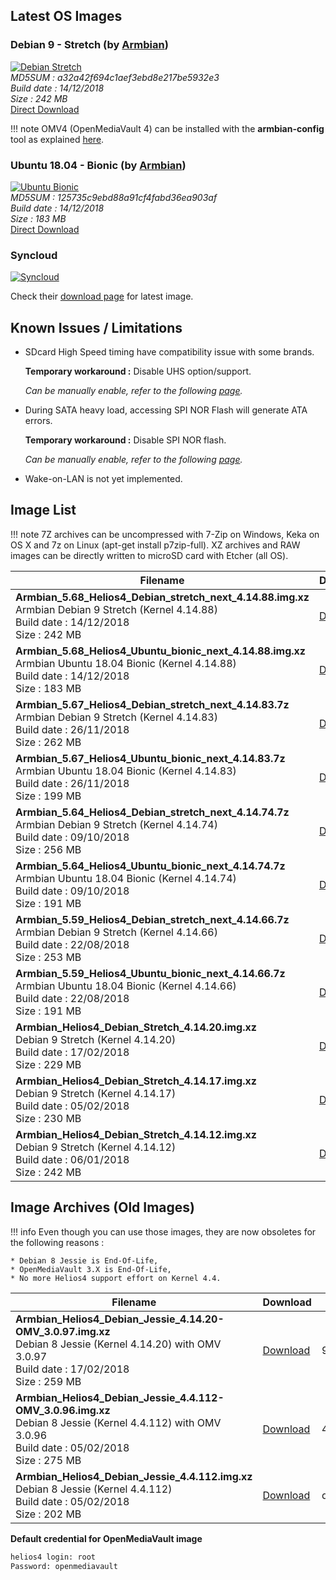 ## Latest OS Images

### Debian 9 - Stretch (by [Armbian](https://www.armbian.com/helios4/))

[![Debian Stretch](/img/os/debian.png)](https://cdn.kobol.io/files/Armbian_5.68_Helios4_Debian_stretch_next_4.14.88.img.xz)<br>
*MD5SUM : a32a42f694c1aef3ebd8e217be5932e3<br>
Build date : 14/12/2018<br>
Size : 242 MB<br>*
[Direct Download](https://cdn.kobol.io/files/Armbian_5.68_Helios4_Debian_stretch_next_4.14.88.img.xz)

!!! note
    OMV4 (OpenMediaVault 4) can be installed with the **armbian-config** tool as explained [here](/omv/#install-openmediavault).

### Ubuntu 18.04 - Bionic (by [Armbian](https://www.armbian.com/helios4/))

[![Ubuntu Bionic](/img/os/ubuntu.png)](https://cdn.kobol.io/files/Armbian_5.68_Helios4_Ubuntu_bionic_next_4.14.88.img.xz)<br>
*MD5SUM : 125735c9ebd88a91cf4fabd36ea903af<br>
Build date : 14/12/2018<br>
Size : 183 MB<br>*
[Direct Download](https://cdn.kobol.io/files/Armbian_5.68_Helios4_Ubuntu_bionic_next_4.14.88.img.xz)


### Syncloud

[![Syncloud](/img/os/syncloud.png)](https://github.com/syncloud/platform/wiki)

Check their [download page](https://github.com/syncloud/platform/wiki) for latest image.


## Known Issues / Limitations

- SDcard High Speed timing have compatibility issue with some brands.

    **Temporary workaround :** Disable UHS option/support.

    *Can be manually enable, refer to the following [page](/sdcard).*

- During SATA heavy load, accessing SPI NOR Flash will generate ATA errors.

    **Temporary workaround :** Disable SPI NOR flash.

    *Can be manually enable, refer to the following [page](/spi).*

- Wake-on-LAN is not yet implemented.

## Image List

!!! note
    7Z archives can be uncompressed with 7-Zip on Windows, Keka on OS X and 7z on Linux (apt-get install p7zip-full). XZ archives and RAW images can be directly written to microSD card with Etcher (all OS).

Filename | Download | MD5
---------|----------|----
**Armbian_5.68_Helios4_Debian_stretch_next_4.14.88.img.xz**<br>Armbian Debian 9 Stretch (Kernel 4.14.88)<br>Build date : 14/12/2018<br>Size : 242 MB|[Download](https://cdn.kobol.io/files/Armbian_5.68_Helios4_Debian_stretch_next_4.14.88.img.xz)|a32a42f694c1aef3ebd8e217be5932e3
**Armbian_5.68_Helios4_Ubuntu_bionic_next_4.14.88.img.xz**<br>Armbian Ubuntu 18.04 Bionic (Kernel 4.14.88)<br>Build date : 14/12/2018<br>Size : 183 MB|[Download](https://cdn.kobol.io/files/Armbian_5.68_Helios4_Ubuntu_bionic_next_4.14.88.img.xz)|125735c9ebd88a91cf4fabd36ea903af
**Armbian_5.67_Helios4_Debian_stretch_next_4.14.83.7z**<br>Armbian Debian 9 Stretch (Kernel 4.14.83)<br>Build date : 26/11/2018<br>Size : 262 MB|[Download](https://dl.armbian.com/helios4/archive/Armbian_5.67_Helios4_Debian_stretch_next_4.14.83.7z)|56bf66e135ee218e715e72741c14737e
**Armbian_5.67_Helios4_Ubuntu_bionic_next_4.14.83.7z**<br>Armbian Ubuntu 18.04 Bionic (Kernel 4.14.83)<br>Build date : 26/11/2018<br>Size : 199 MB|[Download](https://dl.armbian.com/helios4/archive/Armbian_5.67_Helios4_Ubuntu_bionic_next_4.14.83.7z)|d31049b4965363d935e81b94a1af89f0
**Armbian_5.64_Helios4_Debian_stretch_next_4.14.74.7z**<br>Armbian Debian 9 Stretch (Kernel 4.14.74)<br>Build date : 09/10/2018<br>Size : 256 MB|[Download](https://dl.armbian.com/helios4/archive/Armbian_5.64_Helios4_Debian_stretch_next_4.14.74.7z)|a6736f5352ebc0a4c2da2a149963412c
**Armbian_5.64_Helios4_Ubuntu_bionic_next_4.14.74.7z**<br>Armbian Ubuntu 18.04 Bionic (Kernel 4.14.74)<br>Build date : 09/10/2018<br>Size : 191 MB|[Download](https://dl.armbian.com/helios4/archive/Armbian_5.64_Helios4_Ubuntu_bionic_next_4.14.74.7z)|d9a054f9b2eadf7a21f7df7719259b3b
**Armbian_5.59_Helios4_Debian_stretch_next_4.14.66.7z**<br>Armbian Debian 9 Stretch (Kernel 4.14.66)<br>Build date : 22/08/2018<br>Size : 253 MB|[Download](https://dl.armbian.com/helios4/archive/Armbian_5.59_Helios4_Debian_stretch_next_4.14.66.7z)|75a0647bfae55a0a7accb9b804ca80ab
**Armbian_5.59_Helios4_Ubuntu_bionic_next_4.14.66.7z**<br>Armbian Ubuntu 18.04 Bionic (Kernel 4.14.66)<br>Build date : 22/08/2018<br>Size : 191 MB|[Download](https://dl.armbian.com/helios4/archive/Armbian_5.59_Helios4_Ubuntu_bionic_next_4.14.66.7z)|bab20c54f3d9b6d6f5b58e594c6b9a58
**Armbian_Helios4_Debian_Stretch_4.14.20.img.xz**<br>Debian 9 Stretch (Kernel 4.14.20)<br>Build date : 17/02/2018<br>Size : 229 MB|[Download](https://cdn.kobol.io/files/Armbian_Helios4_Debian_Stretch_4.14.20.img.xz)|fc98aac0c0f1617061bd6f5112896838
**Armbian_Helios4_Debian_Stretch_4.14.17.img.xz**<br>Debian 9 Stretch (Kernel 4.14.17)<br>Build date : 05/02/2018<br>Size : 230 MB|[Download](https://cdn.kobol.io/files/Armbian_Helios4_Debian_Stretch_4.14.17.img.xz)|89ab81d74300ef346498066bcc742b0a
**Armbian_Helios4_Debian_Stretch_4.14.12.img.xz**<br>Debian 9 Stretch (Kernel 4.14.12)<br>Build date : 06/01/2018<br>Size : 242 MB|[Download](https://cdn.kobol.io/files/Armbian_Helios4_Debian_Stretch_4.14.12.img.xz)|a97fef50ecb1c14a6013695f3b2a51b6

## Image Archives (Old Images)

!!! info
    Even though you can use those images, they are now obsoletes for the following reasons :

    * Debian 8 Jessie is End-Of-Life,
    * OpenMediaVault 3.X is End-Of-Life,
    * No more Helios4 support effort on Kernel 4.4.

Filename | Download | MD5
---------|----------|----
**Armbian_Helios4_Debian_Jessie_4.14.20-OMV_3.0.97.img.xz**<br>Debian 8 Jessie (Kernel 4.14.20) with OMV 3.0.97<br>Build date : 17/02/2018<br>Size : 259 MB|[Download](https://cdn.kobol.io/files/Armbian_Helios4_Debian_Jessie_4.14.20-OMV_3.0.97.img.xz)|963af770df27c351a84622bcfc90617a
**Armbian_Helios4_Debian_Jessie_4.4.112-OMV_3.0.96.img.xz**<br>Debian 8 Jessie (Kernel 4.4.112) with OMV 3.0.96<br>Build date : 05/02/2018<br>Size : 275 MB|[Download](https://cdn.kobol.io/files/Armbian_Helios4_Debian_Jessie_4.4.112-OMV_3.0.96.img.xz)|45425c2a16f8f3014275046b22010f82
**Armbian_Helios4_Debian_Jessie_4.4.112.img.xz**<br>Debian 8 Jessie (Kernel 4.4.112)<br>Build date : 05/02/2018<br>Size : 202 MB|[Download](https://cdn.kobol.io/files/Armbian_Helios4_Debian_Jessie_4.4.112.img.xz)|dd6f5ea6e9ac80e4f379d619b71ef1e8

**Default credential for OpenMediaVault image**

```bash
helios4 login: root
Password: openmediavault
```
